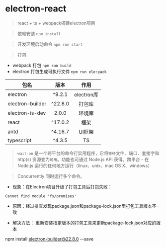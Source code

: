# electron-react

> react + ts + webpack搭建electron项目

> 依赖安装 `npm install`

> 开发环境启动命令 `npm run start`

> 打包
  - webpack 打包 `npm run build`
  - electron 打包生成可执行文件 `npm run ele:pack`


|       包名        |   版本  |    作用     |
|    -----         | :----:  |   :----:   |
| electron         | ^9.2.1  | electron库 |
| electron-builder | ^22.8.0 | 打包库      |
| electron-is-dev  | 2.0.0   | 环境库      |
| react            | ^17.0.2 | 框架        |
| antd             | ^4.16.7 | UI框架      |
| typescript       | ^4.3.5  | TS         |


> `wait-on`
是一个跨平台的命令行实用程序，它将`等待`文件、端口、套接字和 http(s) 资源变为`可用`。功能也可通过 Node.js API 获得。跨平台 - 在 Node.js 运行的任何地方运行（linux、unix、mac OS X、windows）

> Concurrently 同时运行多个命令。



* 现象：在Electron项目升级了打包工具后打包失败：

`
  Cannot find module 'fs/promises'
`

* 原因：经过排查发现package.json和package-lock.json里打包工具版本不一致

* 解决方法：
重新安装指定版本的打包工具来更新package-lock.json对应的版本

npm install electron-builder@22.8.0 --save